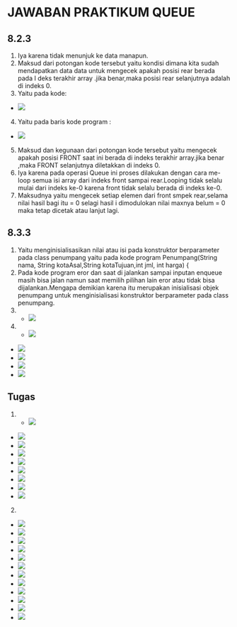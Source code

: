 # JAWABAN PRAKTIKUM QUEUE
## 8.2.3 
1.	Iya karena tidak menunjuk ke data manapun.
2.	Maksud dari potongan kode tersebut yaitu kondisi dimana kita sudah mendapatkan data data untuk mengecek apakah posisi rear berada pada I deks terakhir array .jika benar,maka posisi rear selanjutnya adalah di indeks 0.
3.	Yaitu pada kode:
* <img src="./queue/ss/Enqueue.png">
4.	Yaitu pada baris kode program :
* <img src="./queue/ss/Dequeue.png">
5.	Maksud dan kegunaan dari potongan kode tersebut yaitu mengecek apakah posisi FRONT saat ini berada di indeks terakhir array.jika benar ,maka FRONT selanjutnya diletakkan di indeks 0.
6.	Iya karena pada operasi Queue ini proses dilakukan dengan cara me-loop semua isi array dari indeks front sampai rear.Looping tidak selalu mulai dari indeks ke-0 karena front tidak selalu berada di indeks ke-0.
7.	Maksudnya yaitu mengecek setiap elemen dari front smpek rear,selama nilai hasil bagi itu = 0 selagi hasil i dimodulokan nilai maxnya belum = 0 maka tetap dicetak atau lanjut lagi.
## 8.3.3
1.	Yaitu menginisialisasikan nilai atau isi pada konstruktor berparameter pada class penumpang yaitu pada kode program Penumpang(String nama, String kotaAsal,String kotaTujuan,int jml, int harga) {
2.	Pada kode program eror dan saat di jalankan sampai inputan enqueue masih bisa jalan namun saat memilih pilihan lain eror atau tidak bisa dijalankan.Mengapa demikian karena itu merupakan inisialisasi objek penumpang untuk menginisialisasi konstruktor berparameter pada class penumpang.
3.	* <img src="./queue/ss/kodeDataKeluar.png">
4. * <img src="./queue/ss/peekRear.png">
* <img src="./queue/ss/mainqueue.png">
* <img src="./queue/ss/mainqueue2.png">
* <img src="./queue/ss/outputPenumpang1.png">
* <img src="./queue/ss/outputPenumpang2.png">

## Tugas
1. * <img src="./queue/ss/classQueue1.png">
* <img src="./queue/ss/classQueue2.png">
* <img src="./queue/ss/classQueue3.png">
* <img src="./queue/ss/classQueue4.png">
* <img src="./queue/ss/classQueue5.png">
* <img src="./queue/ss/mainQueue1.png">
* <img src="./queue/ss/mainQueue2No1.png">
* <img src="./queue/ss/outputNo1.png">
* <img src="./queue/ss/outputno1_2.png">

2.
 * <img src="./queue/ss/classMahasiswa.png">
* <img src="./queue/ss/QueueNo2_1.png">
* <img src="./queue/ss/QueueNo2_2.png">
* <img src="./queue/ss/QueueNo2_3.png">
* <img src="./queue/ss/QueueNo2_4.png">
* <img src="./queue/ss/QueueNo2_5.png">
* <img src="./queue/ss/mainNo2_1.png">
* <img src="./queue/ss/mainNo2_2.png">
* <img src="./queue/ss/mainNo2_3.png">
* <img src="./queue/ss/outputNo2_1.png">
* <img src="./queue/ss/outputNo2_2.png">
* <img src="./queue/ss/outputNo2_3.png">
